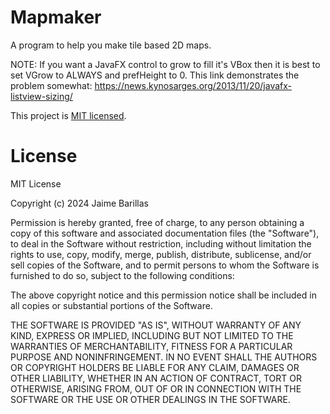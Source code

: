 # Mapmaker

A program to help you make tile based 2D maps.

NOTE: If you want a JavaFX control to grow to fill it's VBox then it is
best to set VGrow to ALWAYS and prefHeight to 0.
This link demonstrates the problem somewhat:
https://news.kynosarges.org/2013/11/20/javafx-listview-sizing/

This project is [MIT licensed](https://opensource.org/license/mit).

# License

MIT License

Copyright (c) 2024 Jaime Barillas

Permission is hereby granted, free of charge, to any person obtaining a copy of
this software and associated documentation files (the "Software"), to deal in
the Software without restriction, including without limitation the rights to
use, copy, modify, merge, publish, distribute, sublicense, and/or sell copies
of the Software, and to permit persons to whom the Software is furnished to do
so, subject to the following conditions:

The above copyright notice and this permission notice shall be included in all
copies or substantial portions of the Software.

THE SOFTWARE IS PROVIDED "AS IS", WITHOUT WARRANTY OF ANY KIND, EXPRESS OR
IMPLIED, INCLUDING BUT NOT LIMITED TO THE WARRANTIES OF MERCHANTABILITY,
FITNESS FOR A PARTICULAR PURPOSE AND NONINFRINGEMENT. IN NO EVENT SHALL THE
AUTHORS OR COPYRIGHT HOLDERS BE LIABLE FOR ANY CLAIM, DAMAGES OR OTHER
LIABILITY, WHETHER IN AN ACTION OF CONTRACT, TORT OR OTHERWISE, ARISING FROM,
OUT OF OR IN CONNECTION WITH THE SOFTWARE OR THE USE OR OTHER DEALINGS IN THE
SOFTWARE.
